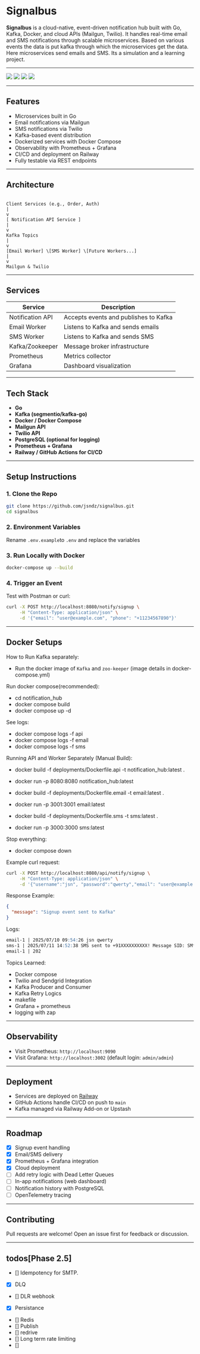 # Signalbus

**Signalbus** is a cloud-native, event-driven notification hub built with Go, Kafka, Docker, and cloud APIs (Mailgun, Twilio). It handles real-time email and SMS notifications through scalable microservices. Based on various events the data is put kafka through which the microservices get the data. Here microservices send emails and SMS. Its a simulation and a learning project.

---

![](public/1.png)
![](public/2.png)
![](public/3.png)
![](public/4.png)

---

## Features

- Microservices built in Go
- Email notifications via Mailgun
- SMS notifications via Twilio
- Kafka-based event distribution
- Dockerized services with Docker Compose
- Observability with Prometheus + Grafana
- CI/CD and deployment on Railway
- Fully testable via REST endpoints

---

## Architecture

```

Client Services (e.g., Order, Auth)
|
v
[ Notification API Service ]
|
v
Kafka Topics
|
v
[Email Worker] \[SMS Worker] \[Future Workers...]
|
v
Mailgun & Twilio

```

---

## Services

| Service          | Description                           |
| ---------------- | ------------------------------------- |
| Notification API | Accepts events and publishes to Kafka |
| Email Worker     | Listens to Kafka and sends emails     |
| SMS Worker       | Listens to Kafka and sends SMS        |
| Kafka/Zookeeper  | Message broker infrastructure         |
| Prometheus       | Metrics collector                     |
| Grafana          | Dashboard visualization               |

---

## Tech Stack

- **Go**
- **Kafka (segmentio/kafka-go)**
- **Docker / Docker Compose**
- **Mailgun API**
- **Twilio API**
- **PostgreSQL (optional for logging)**
- **Prometheus + Grafana**
- **Railway / GitHub Actions for CI/CD**

---

## Setup Instructions

### 1. Clone the Repo

```bash
git clone https://github.com/jsndz/signalbus.git
cd signalbus
```

### 2. Environment Variables

Rename `.env.example`to `.env` and replace the variables

### 3. Run Locally with Docker

```bash
docker-compose up --build
```

### 4. Trigger an Event

Test with Postman or curl:

```bash
curl -X POST http://localhost:8080/notify/signup \
     -H "Content-Type: application/json" \
     -d '{"email": "user@example.com", "phone": "+11234567890"}'
```

---

## Docker Setups

How to Run Kafka separately:

- Run the docker image of `Kafka` and `zoo-keeper` (image details in docker-compose.yml)

Run docker compose(recommended):

- cd notification_hub
- docker compose build
- docker compose up -d

See logs:

- docker compose logs -f api
- docker compose logs -f email
- docker compose logs -f sms

Running API and Worker Separately (Manual Build):

- docker build -f deployments/Dockerfile.api -t notification_hub:latest .
- docker run -p 8080:8080 notification_hub:latest

- docker build -f deployments/Dockerfile.email -t email:latest .
- docker run -p 3001:3001 email:latest

- docker build -f deployments/Dockerfile.sms -t sms:latest .
- docker run -p 3000:3000 sms:latest

Stop everything:

- docker compose down

Example curl request:

```sh
curl -X POST http://localhost:8080/api/notify/signup \
     -H "Content-Type: application/json" \
     -d '{"username":"jsn", "password":"qwerty","email": "user@example.com", "phone": "+11234567890" }'

```

Response Example:

```json
{
  "message": "Signup event sent to Kafka"
}
```

Logs:

```md
email-1 | 2025/07/10 09:54:26 jsn qwerty
sms-1 | 2025/07/11 14:52:38 SMS sent to +91XXXXXXXXXX! Message SID: SMfXXXXXXXXXXXXXXXXXXXXXXXXXXX
email-1 | 202
```

Topics Learned:

- Docker compose
- Twilio and Sendgrid Integration
- Kafka Producer and Consumer
- Kafka Retry Logics
- makefile
- Grafana + prometheus
- logging with zap

---

## Observability

- Visit Prometheus: `http://localhost:9090`
- Visit Grafana: `http://localhost:3002` (default login: `admin/admin`)

---

## Deployment

- Services are deployed on [Railway](https://railway.app)
- GitHub Actions handle CI/CD on push to `main`
- Kafka managed via Railway Add-on or Upstash

---

## Roadmap

- [x] Signup event handling
- [x] Email/SMS delivery
- [x] Prometheus + Grafana integration
- [x] Cloud deployment
- [ ] Add retry logic with Dead Letter Queues
- [ ] In-app notifications (web dashboard)
- [ ] Notification history with PostgreSQL
- [ ] OpenTelemetry tracing

---

## Contributing

Pull requests are welcome! Open an issue first for feedback or discussion.

---

## todos[Phase 2.5]

- [] Idempotency for SMTP.
- [x] DLQ
- [] DLR webhook
- [x] Persistance
- [] Redis
- [] Publish
- [] redrive
- [] Long term rate limiting
- []